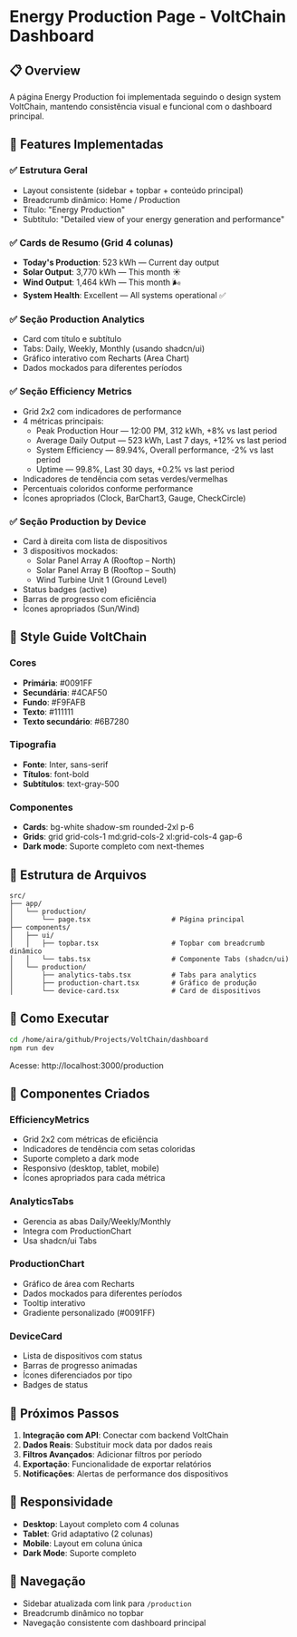 # Energy Production Page - VoltChain Dashboard

## 📋 Overview

A página Energy Production foi implementada seguindo o design system VoltChain, mantendo consistência visual e funcional com o dashboard principal.

## 🎯 Features Implementadas

### ✅ Estrutura Geral
- Layout consistente (sidebar + topbar + conteúdo principal)
- Breadcrumb dinâmico: Home / Production
- Título: "Energy Production"
- Subtítulo: "Detailed view of your energy generation and performance"

### ✅ Cards de Resumo (Grid 4 colunas)
- **Today's Production**: 523 kWh — Current day output
- **Solar Output**: 3,770 kWh — This month ☀️
- **Wind Output**: 1,464 kWh — This month 🌬️
- **System Health**: Excellent — All systems operational ✅

### ✅ Seção Production Analytics
- Card com título e subtítulo
- Tabs: Daily, Weekly, Monthly (usando shadcn/ui)
- Gráfico interativo com Recharts (Area Chart)
- Dados mockados para diferentes períodos

### ✅ Seção Efficiency Metrics
- Grid 2x2 com indicadores de performance
- 4 métricas principais:
  - Peak Production Hour — 12:00 PM, 312 kWh, +8% vs last period
  - Average Daily Output — 523 kWh, Last 7 days, +12% vs last period
  - System Efficiency — 89.94%, Overall performance, -2% vs last period
  - Uptime — 99.8%, Last 30 days, +0.2% vs last period
- Indicadores de tendência com setas verdes/vermelhas
- Percentuais coloridos conforme performance
- Ícones apropriados (Clock, BarChart3, Gauge, CheckCircle)

### ✅ Seção Production by Device
- Card à direita com lista de dispositivos
- 3 dispositivos mockados:
  - Solar Panel Array A (Rooftop – North)
  - Solar Panel Array B (Rooftop – South)  
  - Wind Turbine Unit 1 (Ground Level)
- Status badges (active)
- Barras de progresso com eficiência
- Ícones apropriados (Sun/Wind)

## 🎨 Style Guide VoltChain

### Cores
- **Primária**: #0091FF
- **Secundária**: #4CAF50
- **Fundo**: #F9FAFB
- **Texto**: #111111
- **Texto secundário**: #6B7280

### Tipografia
- **Fonte**: Inter, sans-serif
- **Títulos**: font-bold
- **Subtítulos**: text-gray-500

### Componentes
- **Cards**: bg-white shadow-sm rounded-2xl p-6
- **Grids**: grid grid-cols-1 md:grid-cols-2 xl:grid-cols-4 gap-6
- **Dark mode**: Suporte completo com next-themes

## 📁 Estrutura de Arquivos

```
src/
├── app/
│   └── production/
│       └── page.tsx                    # Página principal
├── components/
│   ├── ui/
│   │   ├── topbar.tsx                  # Topbar com breadcrumb dinâmico
│   │   └── tabs.tsx                    # Componente Tabs (shadcn/ui)
│   └── production/
│       ├── analytics-tabs.tsx          # Tabs para analytics
│       ├── production-chart.tsx        # Gráfico de produção
│       └── device-card.tsx             # Card de dispositivos
```

## 🚀 Como Executar

```bash
cd /home/aira/github/Projects/VoltChain/dashboard
npm run dev
```

Acesse: http://localhost:3000/production

## 🔧 Componentes Criados

### EfficiencyMetrics
- Grid 2x2 com métricas de eficiência
- Indicadores de tendência com setas coloridas
- Suporte completo a dark mode
- Responsivo (desktop, tablet, mobile)
- Ícones apropriados para cada métrica

### AnalyticsTabs
- Gerencia as abas Daily/Weekly/Monthly
- Integra com ProductionChart
- Usa shadcn/ui Tabs

### ProductionChart
- Gráfico de área com Recharts
- Dados mockados para diferentes períodos
- Tooltip interativo
- Gradiente personalizado (#0091FF)

### DeviceCard
- Lista de dispositivos com status
- Barras de progresso animadas
- Ícones diferenciados por tipo
- Badges de status

## 🎯 Próximos Passos

1. **Integração com API**: Conectar com backend VoltChain
2. **Dados Reais**: Substituir mock data por dados reais
3. **Filtros Avançados**: Adicionar filtros por período
4. **Exportação**: Funcionalidade de exportar relatórios
5. **Notificações**: Alertas de performance dos dispositivos

## 📱 Responsividade

- **Desktop**: Layout completo com 4 colunas
- **Tablet**: Grid adaptativo (2 colunas)
- **Mobile**: Layout em coluna única
- **Dark Mode**: Suporte completo

## 🔗 Navegação

- Sidebar atualizada com link para `/production`
- Breadcrumb dinâmico no topbar
- Navegação consistente com dashboard principal

